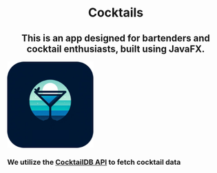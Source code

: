 # <h1 align="center">Cocktails</h1>
## <h2 align="center">This is an app designed for bartenders and cocktail enthusiasts, built using JavaFX.</h2>
<img align="center" width="200" src="./screenshots/logo.png">

### We utilize the [CocktailDB API](https://www.thecocktaildb.com/) to fetch cocktail data